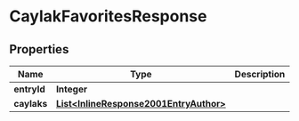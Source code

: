 
# CaylakFavoritesResponse

## Properties
Name | Type | Description | Notes
------------ | ------------- | ------------- | -------------
**entryId** | **Integer** |  |  [optional]
**caylaks** | [**List&lt;InlineResponse2001EntryAuthor&gt;**](InlineResponse2001EntryAuthor.md) |  |  [optional]



